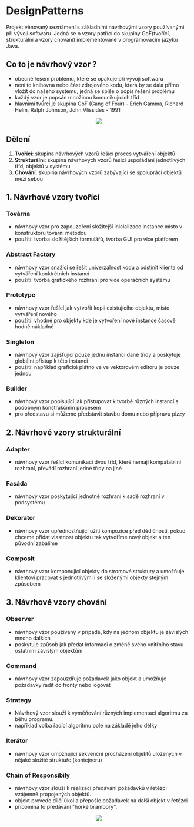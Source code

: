 # DesignPatterns

Projekt věnovaný seznámení s základními návrhovými vzory používanými při vývoji softwaru. 
Jedná se o vzory patřící do skupiny GoF(tvořící, strukturální a vzory chování) implementované v programovacím jazyku Java.

## Co to je návrhový vzor ?
* obecné řešení problému, které se opakuje při vývoji softwaru
* není to knihovna nebo část zdrojového kodu, která by se dala přímo vložit do našeho systému, jedná se spíše o popis řešení problému
* každý vzor je popsán množinou komunikujících tříd
* hlavními tvůrci je skupina GoF (Gang of Four) - Erich Gamma, Richard Helm, Ralph Johnson, John Vlissides - 1991

<p align='center'>
<img src="https://cms-assets.tutsplus.com/uploads/users/436/posts/22345/preview_image/simple-factory-design-pattern.jpg"/>
</p>

## Dělení
1. **Tvořící**: skupina návrhových vzorů řešící proces vytváření objektů
2. **Strukturální**: skupina návrhových vzorů řešící uspořádání jednotlivých tříd, objektů v systému
3. **Chování**: skupina návrhových vzorů zabývající se spoluprácí objektů mezi sebou

## 1. Návrhové vzory tvořící
### Továrna
* návrhový vzor pro zapouzdření složitejší inicializace instance místo v konstruktoru tovární metodou
* použití: tvorba složitějších formulářů, tvorba GUI pro více platforem

### Abstract Factory
* návrhový vzor snažící se řešit univerzálnost kodu a odstínit klienta od vytváření konktrétních instancí
* použití: tvorba grafického rozhraní pro více operačních systému

### Prototype
* návrhový vzor řešící jak vytvořit kopii existujícího objektu, místo vytváření nového
* použití: vhodné pro objekty kde je vytvoření nové instance časově hodně nákladné

### Singleton
* návrhový vzor zajišťující pouze jednu instanci dané třídy a poskytuje globální přístup k této instanci
* použítí: například grafické plátno ve ve vektorovém editoru je pouze jednou

### Builder
* návrhový vzor popisující jak přistupovat k tvorbě různých instancí s podobným konstrukčním procesem
* pro představu si můžeme představit stavbu domu nebo přípravu pizzy



## 2. Návrhové vzory strukturální
### Adapter
* návrhový vzor řešící komunikaci dvou tříd, které nemají kompatabilní rozhraní, převádí rozhraní jedné třídy na jiné

### Fasáda
* návrhový vzor poskytující jednotné rozhraní k sadě rozhraní v podsystému

### Dekorator
* návrhový vzor upřednostňující užití kompozice před dědičností, pokud chceme přidat vlastnost objektu tak vytvoříme nový objekt a ten původní zabalíme

### Composit
* návrhový vzor komponující objekty do stromové struktury a umožňuje klientovi pracovat s jednotlivými i se složenými objekty stejným způsobem



## 3. Návrhové vzory chování
### Observer
* návrhový vzor používaný v případě, kdy na jednom objektu je závislých mnoho dalších
* poskytuje způsob jak předat informaci o změně svého vnitřního stavu ostatním závislým objektům

### Command
* návrhový vzor zapouzdřuje požadavek jako objekt a umožňuje požadavky řadit do fronty nebo logovat

### Strategy
* Návrhový vzor slouží k vyměňování různých implementací algoritmu za běhu programu.
* například volba řadící algoritmu pole na základě jeho délky

### Iterátor
* návrhový vzor umožňující sekvenční procházení objektů uložených v nějaké složité struktuře (kontejneru)

### Chain of Responsibily
* návrhový vzor slouží k realizaci předávání požadavků v řetězci vzájemně propojených objektů. 
* objekt provede dílčí úkol a přepošle požadavek na další objekt v řetězci
* připomíná to předávání "horké brambory".

<p align='center'>
<img src="https://raw.githubusercontent.com/OmarElGabry/JavaDesignPatterns/master/diagrams/logo.png"/>
</p>


